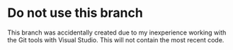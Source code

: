 # Do not use this branch
This branch was accidentally created due to my inexperience working with the Git tools with Visual Studio. This will not contain the most recent code.
